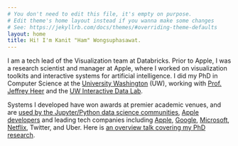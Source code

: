 ```yaml
---
# You don't need to edit this file, it's empty on purpose.
# Edit theme's home layout instead if you wanna make some changes
# See: https://jekyllrb.com/docs/themes/#overriding-theme-defaults
layout: home
title: Hi! I'm Kanit "Ham" Wongsuphasawat.
---
```


I am a tech lead of the Visualization team at Databricks.
Prior to Apple, I was a research scientist and manager at Apple, where I worked on visualization toolkits and interactive systems for artificial intelligence.
I did my PhD in Computer Science at the [University Washington](http://www.uw.edu) (UW), working with [Prof. Jeffrey Heer](http://jheer.org) and the [UW Interactive Data Lab](http://idl.cs.washington.edu]).

<!--My interests lie in the intersection of user interfaces systems, data visualization, and data science. My PhD research focuses on enhancing visualization tools with automated design and recommendation for applications including exploratory data analysis and understanding deep learning models.-->
Systems I developed have won awards at premier academic venues, and are [used by the Jupyter/Python data science communities](https://altair-viz.github.io/), [Apple developers](https://developer.apple.com/documentation/Charts) and leading tech companies including [Apple](https://github.com/apple/turicreate/search?utf8=%E2%9C%93&q=vega-lite&type=), [Goo](https://www.tensorflow.org/get_started/graph_viz)[gle](https://colab.research.google.com/notebook#fileId=/v2/external/notebooks/charts.ipynb&scrollTo=beTgCbVa_wFA), [Microsoft](https://github.com/Microsoft/vegalite-for-powerbi), [Netflix](https://twitter.com/oceankidbilly/status/931633519813582848), Twitter, and Uber.
Here is [an overview talk covering my PhD research](https://youtu.be/62k_JMOgFcc).

<!--I look forward to studying and designing more tools that facilitate people, both experts and novices, to work with and benefit more from data via visualization and artificial intelligence.-->

<!-- My research explores __the design of interactive visualization systems for data science__.
I co-authors many visualization tools including [__Voyager__](http://github.com/vega/voyager), a recommendation-powered visual analysis tool, as well as the [__Vega-Lite__](http://vega.github.io/vega-lite) and [__Vega__](http://vega.github.io/vega) declarative languages for interactive visualizations.  I also led the design of the [ __TensorFlow Graph Visualizer__](http://idl.cs.washington.edu/papers/tfgraph), that ships with Google’s [TensorFlow](http://tensorflow.org) to help developers inspect dataflow graphs of their machine learning models.  These tools have received awards at premier academic venues, and are used by [Wikipedia](https://www.mediawiki.org/wiki/Extension:Graph), the [Jupyter/Python data science communities](https://altair-viz.github.io/), and TensorFlow users.

<!--Previously, I worked at leading data-driven technology companies including [Google](http://www.google.com),
[Tableau Software](http://www.tableausoftware.com), [Thomson Reuters](http://thomsonreuters.com), and [Trifacta](http://www.trifacta.com).  Prior to UW, I was a [Fulbright scholar](http://www.cies.org/) and received a  MS in [Management Science & Engineering](http://msande.stanford.edu) from Stanford University. I also holds a B.Eng with First Honor and Gold Medal in [Computer Engineering](http://www.cp.eng.chula.ac.th) from [Chulalongkorn University](http://www.chula.ac.th) in Thailand.

In my free time, I am passionate about food and loves watching soccer and basketball. -->
